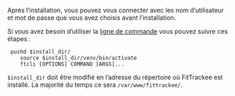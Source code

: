 Après l’installation, vous pouvez vous connecter avec les nom d’utilisateur et mot de passe que vous avez choisis avant l’installation.

Si vous avez besoin d’utiliser la [ligne de commande](https://samr1.github.io/FitTrackee/cli.html) vous pouvez suivre ces étapes :

```
 pushd $install_dir/
    source $install_dir/venv/bin/activate
    ftcli [OPTIONS] COMMAND [ARGS]...
```

`$install_dir` doit être modifié en l’adresse du répertoire où FitTrackee est installé. La majorité du temps ce sera `/var/www/fittrackee/`.